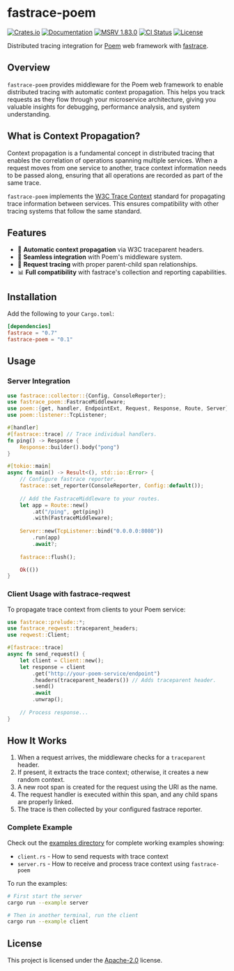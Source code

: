 # fastrace-poem

[![Crates.io](https://img.shields.io/crates/v/fastrace-poem.svg?style=flat-square&logo=rust)](https://crates.io/crates/fastrace-poem)
[![Documentation](https://img.shields.io/docsrs/fastrace-poem?style=flat-square&logo=rust)](https://docs.rs/fastrace-poem/)
[![MSRV 1.83.0](https://img.shields.io/badge/MSRV-1.83.0-green?style=flat-square&logo=rust)](https://www.whatrustisit.com)
[![CI Status](https://img.shields.io/github/actions/workflow/status/fast/fastrace-poem/ci.yml?style=flat-square&logo=github)](https://github.com/fast/fastrace-poem/actions)
[![License](https://img.shields.io/crates/l/fastrace-poem?style=flat-square)](https://github.com/fast/fastrace-poem/blob/main/LICENSE)

Distributed tracing integration for [Poem](https://github.com/poem-web/poem) web framework with [fastrace](https://crates.io/crates/fastrace).

## Overview

`fastrace-poem` provides middleware for the Poem web framework to enable distributed tracing with automatic context propagation. This helps you track requests as they flow through your microservice architecture, giving you valuable insights for debugging, performance analysis, and system understanding.

## What is Context Propagation?

Context propagation is a fundamental concept in distributed tracing that enables the correlation of operations spanning multiple services. When a request moves from one service to another, trace context information needs to be passed along, ensuring that all operations are recorded as part of the same trace.

`fastrace-poem` implements the [W3C Trace Context](https://www.w3.org/TR/trace-context/) standard for propagating trace information between services. This ensures compatibility with other tracing systems that follow the same standard.

## Features

- 🔄 **Automatic context propagation** via W3C traceparent headers.
- 🌉 **Seamless integration** with Poem's middleware system.
- 🔗 **Request tracing** with proper parent-child span relationships.
- 📊 **Full compatibility** with fastrace's collection and reporting capabilities.

## Installation

Add the following to your `Cargo.toml`:

```toml
[dependencies]
fastrace = "0.7"
fastrace-poem = "0.1"
```

## Usage

### Server Integration

```rust
use fastrace::collector::{Config, ConsoleReporter};
use fastrace_poem::FastraceMiddleware;
use poem::{get, handler, EndpointExt, Request, Response, Route, Server};
use poem::listener::TcpListener;

#[handler]
#[fastrace::trace] // Trace individual handlers.
fn ping() -> Response {
    Response::builder().body("pong")
}

#[tokio::main]
async fn main() -> Result<(), std::io::Error> {
    // Configure fastrace reporter.
    fastrace::set_reporter(ConsoleReporter, Config::default());
    
    // Add the FastraceMiddleware to your routes.
    let app = Route::new()
        .at("/ping", get(ping))
        .with(FastraceMiddleware);
    
    Server::new(TcpListener::bind("0.0.0.0:8080"))
        .run(app)
        .await?;
    
    fastrace::flush();

    Ok(())
}
```

### Client Usage with fastrace-reqwest

To propagate trace context from clients to your Poem service:

```rust
use fastrace::prelude::*;
use fastrace_reqwest::traceparent_headers;
use reqwest::Client;

#[fastrace::trace]
async fn send_request() {
    let client = Client::new();
    let response = client
        .get("http://your-poem-service/endpoint")
        .headers(traceparent_headers()) // Adds traceparent header.
        .send()
        .await
        .unwrap();
    
    // Process response...
}
```

## How It Works

1. When a request arrives, the middleware checks for a `traceparent` header.
2. If present, it extracts the trace context; otherwise, it creates a new random context.
3. A new root span is created for the request using the URI as the name.
4. The request handler is executed within this span, and any child spans are properly linked.
5. The trace is then collected by your configured fastrace reporter.

### Complete Example

Check out the [examples directory](https://github.com/fast/fastrace-poem/tree/main/examples) for complete working examples showing:

- `client.rs` - How to send requests with trace context
- `server.rs` - How to receive and process trace context using `fastrace-poem`

To run the examples:

```bash
# First start the server
cargo run --example server

# Then in another terminal, run the client
cargo run --example client
```

## License

This project is licensed under the [Apache-2.0](./LICENSE) license.
